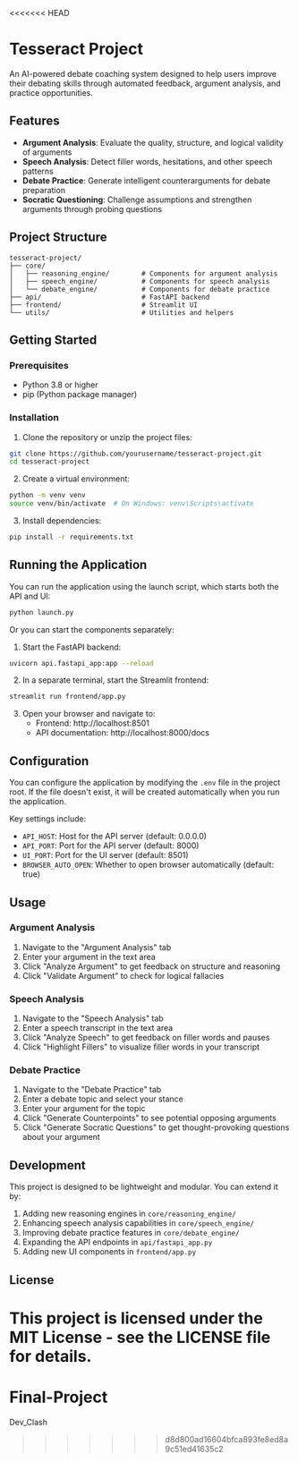<<<<<<< HEAD
# Tesseract Project

An AI-powered debate coaching system designed to help users improve their debating skills through automated feedback, argument analysis, and practice opportunities.

## Features

- **Argument Analysis**: Evaluate the quality, structure, and logical validity of arguments
- **Speech Analysis**: Detect filler words, hesitations, and other speech patterns
- **Debate Practice**: Generate intelligent counterarguments for debate preparation
- **Socratic Questioning**: Challenge assumptions and strengthen arguments through probing questions

## Project Structure

```
tesseract-project/
├── core/
│   ├── reasoning_engine/        # Components for argument analysis
│   ├── speech_engine/           # Components for speech analysis
│   └── debate_engine/           # Components for debate practice
├── api/                         # FastAPI backend
├── frontend/                    # Streamlit UI
└── utils/                       # Utilities and helpers
```

## Getting Started

### Prerequisites

- Python 3.8 or higher
- pip (Python package manager)

### Installation

1. Clone the repository or unzip the project files:
```bash
git clone https://github.com/yourusername/tesseract-project.git
cd tesseract-project
```

2. Create a virtual environment:
```bash
python -m venv venv
source venv/bin/activate  # On Windows: venv\Scripts\activate
```

3. Install dependencies:
```bash
pip install -r requirements.txt
```

## Running the Application

You can run the application using the launch script, which starts both the API and UI:

```bash
python launch.py
```

Or you can start the components separately:

1. Start the FastAPI backend:
```bash
uvicorn api.fastapi_app:app --reload
```

2. In a separate terminal, start the Streamlit frontend:
```bash
streamlit run frontend/app.py
```

3. Open your browser and navigate to:
   - Frontend: http://localhost:8501
   - API documentation: http://localhost:8000/docs

## Configuration

You can configure the application by modifying the `.env` file in the project root. If the file doesn't exist, it will be created automatically when you run the application.

Key settings include:
- `API_HOST`: Host for the API server (default: 0.0.0.0)
- `API_PORT`: Port for the API server (default: 8000)
- `UI_PORT`: Port for the UI server (default: 8501)
- `BROWSER_AUTO_OPEN`: Whether to open browser automatically (default: true)

## Usage

### Argument Analysis

1. Navigate to the "Argument Analysis" tab
2. Enter your argument in the text area
3. Click "Analyze Argument" to get feedback on structure and reasoning
4. Click "Validate Argument" to check for logical fallacies

### Speech Analysis

1. Navigate to the "Speech Analysis" tab
2. Enter a speech transcript in the text area
3. Click "Analyze Speech" to get feedback on filler words and pauses
4. Click "Highlight Fillers" to visualize filler words in your transcript

### Debate Practice

1. Navigate to the "Debate Practice" tab
2. Enter a debate topic and select your stance
3. Enter your argument for the topic
4. Click "Generate Counterpoints" to see potential opposing arguments
5. Click "Generate Socratic Questions" to get thought-provoking questions about your argument

## Development

This project is designed to be lightweight and modular. You can extend it by:

1. Adding new reasoning engines in `core/reasoning_engine/`
2. Enhancing speech analysis capabilities in `core/speech_engine/`
3. Improving debate practice features in `core/debate_engine/`
4. Expanding the API endpoints in `api/fastapi_app.py`
5. Adding new UI components in `frontend/app.py`

## License

This project is licensed under the MIT License - see the LICENSE file for details.
=======
# Final-Project
Dev_Clash
>>>>>>> d8d800ad16604bfca893fe8ed8a9c51ed41635c2
